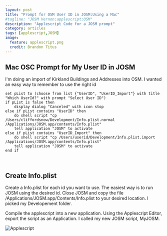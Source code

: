 ```yaml
---
layout: post
title: "Prompt for OSM User ID in JOSM:Using a Mac"
#tagline: "JOSM Vernon;applescript;OSM"
description: "Applescript Code for a JOSM prompt"
category: articles
tags: [applescript,JOSM]
image:
  feature: applescript.png
  credit: Brandon Titus
---
```

Mac OSC Prompt for My User ID in JOSM
---
I'm doing an import of Kirkland Buildings and Addresses into OSM. I wanted an easy way to remember to use the right id

~~~ applescript
set pList to (choose from list {"UserID", "UserID_Import"} with title "Which UserId?" with prompt "Select User ID")if pList is false then	display dialog "Canceled" with icon stopelse if pList contains "UserID" then	do shell script "cp /Users/cliffordsnow/Development/Info.plist.normal /Applications/JOSM.app/contents/Info.plist"	tell application "JOSM" to activateelse if pList contains "UserID_Import" then	do shell script "cp /Users/userid/Development/Info.plist.import /Applications/JOSM.app/contents/Info.plist"	tell application "JOSM" to activateend if
~~~
<br>

Create Info.plist
---
Create a Info.plist for each id you want to use. The easiest way is to run JOSM using the desired id. Close JOSM and copy the file /Applications/JOSM.app/Contents/Info.plist to your desired location. I picked my Developement folder. 

Compile the applescript into a new application. Using the Applescript Editor, export the script as an Application. I called my new JOSM script, MyJOSM.

![Applescript]({{site_url}}/assets/applescript.png "Create Script Application")

  








